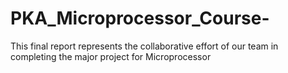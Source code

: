 # PKA_Microprocessor_Course-
This final report represents the collaborative effort of our team in completing the major project for Microprocessor
